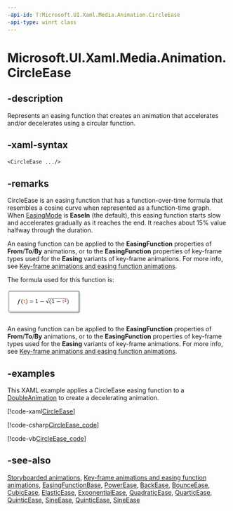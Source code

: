 ```yaml
---
-api-id: T:Microsoft.UI.Xaml.Media.Animation.CircleEase
-api-type: winrt class
---
```


<!-- Class syntax.
public class CircleEase : Windows.UI.Xaml.Media.Animation.EasingFunctionBase, Windows.UI.Xaml.Media.Animation.ICircleEase
-->

# Microsoft.UI.Xaml.Media.Animation.CircleEase

## -description
Represents an easing function that creates an animation that accelerates and/or decelerates using a circular function.

## -xaml-syntax
```xaml
<CircleEase .../>
```


## -remarks
CircleEase is an easing function that has a function-over-time formula that resembles a cosine curve when represented as a function-time graph. When [EasingMode](easingfunctionbase_easingmode.md) is **EaseIn** (the default), this easing function starts slow and accelerates gradually as it reaches the end. It reaches about 15% value halfway through the duration.

An easing function can be applied to the **EasingFunction** properties of **From**/**To**/**By** animations, or to the **EasingFunction** properties of key-frame types used for the **Easing** variants of key-frame animations. For more info, see [Key-frame animations and easing function animations](/windows/apps/design/motion/key-frame-and-easing-function-animations).

The formula used for this function is:

<img src="images/circleease_ft.png" alt="Formula of f(t) equals 1 minus square root of1 minus t squared" />

An easing function can be applied to the **EasingFunction** properties of **From**/**To**/**By** animations, or to the **EasingFunction** properties of key-frame types used for the **Easing** variants of key-frame animations. For more info, see [Key-frame animations and easing function animations](/windows/apps/design/motion/key-frame-and-easing-function-animations).

## -examples
This XAML example applies a CircleEase easing function to a [DoubleAnimation](doubleanimation.md) to create a decelerating animation.



[!code-xaml[CircleEase](../microsoft.ui.xaml.media.animation/code/CircleEase/csharp/Page.xaml#SnippetCircleEase)]

[!code-csharp[CircleEase_code](../microsoft.ui.xaml.media.animation/code/CircleEase/csharp/Page.xaml.cs#SnippetCircleEase_code)]

[!code-vb[CircleEase_code](../microsoft.ui.xaml.media.animation/code/CircleEase/vbnet/MainPage.xaml.vb#SnippetCircleEase_code)]

## -see-also
[Storyboarded animations](/windows/apps/design/motion/storyboarded-animations), [Key-frame animations and easing function animations](/windows/apps/design/motion/key-frame-and-easing-function-animations), [EasingFunctionBase](easingfunctionbase.md), [PowerEase](powerease.md), [BackEase](backease.md), [BounceEase](bounceease.md), [CubicEase](cubicease.md), [ElasticEase](elasticease.md), [ExponentialEase](exponentialease.md), [QuadraticEase](quadraticease.md), [QuarticEase](quarticease.md), [QuinticEase](quinticease.md), [SineEase](sineease.md), [QuinticEase](quinticease.md), [SineEase](sineease.md)
